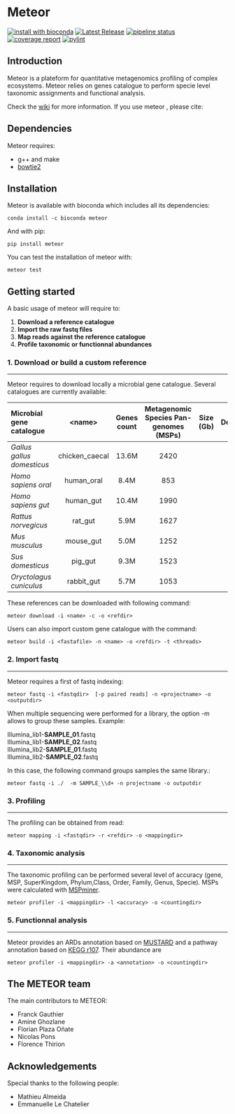 # Meteor

[![install with bioconda](https://img.shields.io/badge/install%20with-bioconda-brightgreen.svg?style=flat)](http://bioconda.github.io/recipes/metaphlan/README.html)
[![Latest Release](https://forgemia.inra.fr/metagenopolis/meteor/-/badges/release.svg)](https://forgemia.inra.fr/metagenopolis/meteor/-/releases)
[![pipeline status](https://forgemia.inra.fr/metagenopolis/meteor/badges/dev/pipeline.svg)](https://forgemia.inra.fr/metagenopolis/meteor/-/commits/dev)
[![coverage report](https://forgemia.inra.fr/metagenopolis/meteor/badges/dev/coverage.svg)](https://forgemia.inra.fr/metagenopolis/meteor/-/commits/dev)
[![pylint](https://forgemia.inra.fr/metagenopolis/meteor/-/jobs/artifacts/dev/raw/pylint/pylint.svg?job=pylint)](https://forgemia.inra.fr/metagenopolis/meteor/-/jobs/artifacts/dev/raw/pylint/pylint.log?job=pylint)

## Introduction

Meteor is a plateform for quantitative metagenomics profiling of complex ecosystems.
Meteor relies on genes catalogue to perform specie level taxonomic assignments and functional analysis.

Check the [wiki](https://forgemia.inra.fr/metagenopolis/meteor/-/wikis/home) for more information.
If you use meteor , please cite:



## Dependencies

Meteor requires:
- g++ and make
- [bowtie2](https://github.com/BenLangmead/bowtie2)

## Installation

Meteor is available with bioconda which includes all its dependencies:
```
conda install -c bioconda meteor
```

And with pip:
```
pip install meteor
```
You can test the installation of meteor with:
```
meteor test
```
## Getting started

A basic usage of meteor will require to:
1. **Download a reference catalogue**
2. **Import the raw fastq files**
3. **Map reads against the reference catalogue**
4. **Profile taxonomic or functionnal abundances**


### 1. Download or build a custom reference
-------------------------------------------

Meteor requires to download locally a microbial gene catalogue. Several catalogues are currently available:

|  Microbial gene catalogue | \<name\> | Genes count | Metagenomic Species Pan-genomes (MSPs) |Size (Gb)  | Description  |
|:---|:---:|:---:|:---:|:---:|:---:|
|  *Gallus gallus domesticus* | chicken_caecal  | 13.6M  | 2420 | | [link](https://entrepot.recherche.data.gouv.fr/dataset.xhtml?persistentId=doi:10.15454/FHPJH5)
| *Homo sapiens oral*  |  human_oral | 8.4M  | 853 | | [link](https://entrepot.recherche.data.gouv.fr/dataset.xhtml?persistentId=doi:10.15454/WQ4UTV)
| *Homo sapiens gut* |  human_gut | 10.4M  | 1990 | |[link](https://entrepot.recherche.data.gouv.fr/dataset.xhtml?persistentId=doi:10.15454/FLANUP)
|  *Rattus norvegicus* | rat_gut  | 5.9M | 1627 | | [link](https://entrepot.recherche.data.gouv.fr/dataset.xhtml?persistentId=doi:10.57745/GVL2EE)
|  *Mus musculus*  | mouse_gut  | 5.0M  | 1252 | | [link](https://entrepot.recherche.data.gouv.fr/dataset.xhtml?persistentId=doi:10.15454/L11MXM)
|  *Sus domesticus* | pig_gut  | 9.3M  | 1523 | | [link](https://entrepot.recherche.data.gouv.fr/dataset.xhtml?persistentId=doi:10.15454/OPAULL)
|  *Oryctolagus cuniculus* | rabbit_gut  | 5.7M | 1053 | | [link](https://entrepot.recherche.data.gouv.fr/dataset.xhtml?persistentId=doi:10.15454/5EJKAS)

These references can be downloaded with following command:
```
meteor download -i <name> -c -o <refdir>
```

Users can also import custom gene catalogue with the command:
```
meteor build -i <fastafile> -n <name> -o <refdir> -t <threads>
```

### 2. Import fastq
-------------------
Meteor requires a first of fastq indexing:
```
meteor fastq -i <fastqdir>  [-p paired reads] -n <projectname> -o <outputdir>
```
When multiple sequencing were performed for a library, the option -m allows to group these samples.
Example:

Illumina_lib1-**SAMPLE_01**.fastq <br />
Illumina_lib1-**SAMPLE_02**.fastq <br />
Illumina_lib2-**SAMPLE_01**.fastq <br />
Illumina_lib2-**SAMPLE_02**.fastq <br />

In this case, the following command groups samples the same library.:
```
meteor fastq -i ./  -m SAMPLE_\\d+ -n projectname -o outputdir
```


### 3. Profiling
----------------
The profiling can be obtained from read:
```
meteor mapping -i <fastqdir> -r <refdir> -o <mappingdir>
```

### 4. Taxonomic analysis
-------------------------
The taxonomic profiling can be performed several level of accuracy (gene, MSP, SuperKingdom, Phylum,Class, Order, Family, Genus, Specie). MSPs were calculated with [MSPminer](https://academic.oup.com/bioinformatics/article/35/9/1544/5106712).
```
meteor profiler -i <mappingdir> -l <accuracy> -o <countingdir>
```

### 5. Functionnal analysis
---------------------------
Meteor provides an ARDs annotation based on [MUSTARD](https://www.nature.com/articles/s41564-018-0292-6) and a pathway annotation based on [KEGG r107](https://academic.oup.com/nar/article/36/suppl_1/D480/2507484). Their abundance are
```
meteor profiler -i <mappingdir> -a <annotation> -o <countingdir>
```

## The METEOR team
The main contributors to METEOR:

* Franck Gauthier
* Amine Ghozlane
* Florian Plaza Oñate
* Nicolas Pons
* Florence Thirion


## Acknowledgements
Special thanks to the following people:
* Mathieu Almeida
* Emmanuelle Le Chatelier
